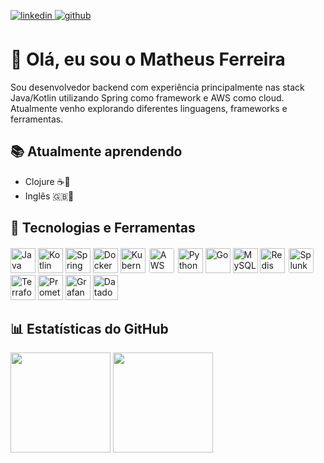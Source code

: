 <p align="left">
  <a href="https://www.linkedin.com/in/matheus-f-70b1981a6/" target="_blank">
    <img src=https://img.shields.io/badge/linkedin-%231E77B5.svg?&style=for-the-badge&logo=linkedin&logoColor=white
        alt=linkedin style="margin-bottom: 6px;" />
  </a>
  <a href="https://github.com/matheusfdsilva" target="_blank">
      <img src=https://img.shields.io/badge/github-%2324292e.svg?&style=for-the-badge&logo=github&logoColor=white
        alt=github style="margin-bottom: 6px;" />
  </a>
</p>
  
# 👋 Olá, eu sou o Matheus Ferreira  

Sou desenvolvedor backend com experiência principalmente nas stack Java/Kotlin utilizando Spring como framework e AWS como cloud.  
Atualmente venho explorando diferentes linguagens, frameworks e ferramentas.  

## 📚 Atualmente aprendendo  
- Clojure ☕🌿  
- Inglês 🇬🇧📖 

## 🚀 Tecnologias e Ferramentas  

<p align="left">
  <img src="https://cdn.jsdelivr.net/gh/devicons/devicon/icons/java/java-original.svg" width="40" height="40" title="Java" />
  <img src="https://cdn.jsdelivr.net/gh/devicons/devicon/icons/kotlin/kotlin-original.svg" width="40" height="40" title="Kotlin" />
  <img src="https://cdn.jsdelivr.net/gh/devicons/devicon/icons/spring/spring-original.svg" width="40" height="40" title="Spring" />
  <img src="https://cdn.jsdelivr.net/gh/devicons/devicon/icons/docker/docker-original.svg" width="40" height="40" title="Docker" />
  <img src="https://cdn.jsdelivr.net/gh/devicons/devicon/icons/kubernetes/kubernetes-plain.svg" width="40" height="40" title="Kubernetes" />
  <img src="https://www.vectorlogo.zone/logos/amazon_aws/amazon_aws-ar21.svg" height="40" title="AWS" style="background:white; padding:2px; border-radius:5px;" />
  <img src="https://cdn.jsdelivr.net/gh/devicons/devicon/icons/python/python-original.svg" width="40" height="40" title="Python" />
  <img src="https://cdn.jsdelivr.net/gh/devicons/devicon/icons/go/go-original.svg" width="40" height="40" title="Go" />
  <img src="https://cdn.jsdelivr.net/gh/devicons/devicon/icons/mysql/mysql-original.svg" width="40" height="40" title="MySQL" />
  <img src="https://cdn.jsdelivr.net/gh/devicons/devicon/icons/redis/redis-original.svg" width="40" height="40" title="Redis" />
  <img src="https://www.vectorlogo.zone/logos/splunk/splunk-ar21.svg" height="40" title="Splunk" style="background:white; padding:2px; border-radius:5px;" />
  <img src="https://cdn.jsdelivr.net/gh/devicons/devicon/icons/terraform/terraform-original.svg" alt="Terraform" width="40" height="40"/>
  <img src="https://cdn.jsdelivr.net/gh/devicons/devicon/icons/prometheus/prometheus-original.svg" width="40" height="40" title="Prometheus" />
  <img src="https://cdn.jsdelivr.net/gh/devicons/devicon/icons/grafana/grafana-original.svg" width="40" height="40" title="Grafana" />
  <img src="https://www.vectorlogo.zone/logos/datadoghq/datadoghq-ar21.svg" height="40" title="Datadog" />
</p>  


## 📊 Estatísticas do GitHub  

<p align="left">
  <img height="160em" src="https://github-readme-stats.vercel.app/api?username=matheusfdsilva&show_icons=true&theme=dracula" />
  <img height="160em" src="https://github-readme-stats.vercel.app/api/top-langs/?username=matheusfdsilva&layout=compact&theme=dracula" />
</p> 
